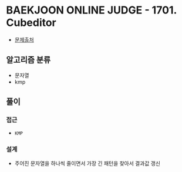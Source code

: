 # BAEKJOON ONLINE JUDGE - 1701. Cubeditor

- [문제출처](https://www.acmicpc.net/problem/1701 '1701. Cubeditor')

## 알고리즘 분류

- 문자열
- kmp

## 풀이

### 접근

- `KMP`

### 설계

- 주어진 문자열을 하나씩 줄이면서 가장 긴 패턴을 찾아서 결과값 갱신
